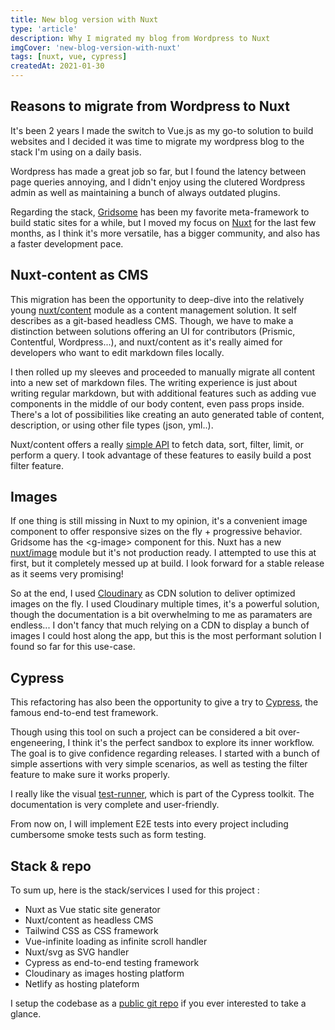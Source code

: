 ```yaml
---
title: New blog version with Nuxt
type: 'article'
description: Why I migrated my blog from Wordpress to Nuxt
imgCover: 'new-blog-version-with-nuxt'
tags: [nuxt, vue, cypress]
createdAt: 2021-01-30
---
```


## Reasons to migrate from Wordpress to Nuxt

It's been 2 years I made the switch to Vue.js as my go-to solution to build websites and I decided it was time to migrate my wordpress blog to the stack I'm using on a daily basis. 

Wordpress has made a great job so far, but I found the latency between page queries annoying, and I didn't enjoy using the clutered Wordpress admin as well as maintaining a bunch of always outdated plugins.

Regarding the stack, [Gridsome](https://gridsome.org/) has been my favorite meta-framework to build static sites for a while, but I moved my focus on [Nuxt](https://nuxtjs.org/) for the last few months, as I think it's more versatile, has a bigger community, and also has a faster development pace.

## Nuxt-content as CMS

This migration has been the opportunity to deep-dive into the relatively young [nuxt/content](https://content.nuxtjs.org/) module as a content management solution. It self describes as a git-based headless CMS. Though, we have to make a distinction between solutions offering an UI for contributors (Prismic, Contentful, Wordpress...), and nuxt/content as it's really aimed for developers who want to edit markdown files locally.

I then rolled up my sleeves and proceeded to manually migrate all content into a new set of markdown files. The writing experience is just about writing regular markdown, but with additional features such as adding vue components in the middle of our body content, even pass props inside. There's a lot of possibilities like creating an auto generated table of content, description, or using other file types (json, yml..).

Nuxt/content offers a really [simple API](https://content.nuxtjs.org/fetching) to fetch data, sort, filter, limit, or perform a query. I took advantage of these features to easily build a post filter feature.

## Images

If one thing is still missing in Nuxt to my opinion, it's a convenient image component to offer responsive sizes on the fly + progressive behavior. Gridsome has the &lt;g-image&gt; component for this. Nuxt has a new [nuxt/image](https://image.nuxtjs.org/) module but it's not production ready. I attempted to use this at first, but it completely messed up at build. I look forward for a stable release as it seems very promising!

So at the end, I used [Cloudinary](https://cloudinary.com/) as CDN solution to deliver optimized images on the fly. I used Cloudinary multiple times, it's a powerful solution, though the documentation is a bit overwhelming to me as paramaters are endless... I don't fancy that much relying on a CDN to display a bunch of images I could host along the app, but this is the most performant solution I found so far for this use-case.

## Cypress

This refactoring has also been the opportunity to give a try to [Cypress](https://www.cypress.io/), the famous end-to-end test framework. 

Though using this tool on such a project can be considered a bit over-engeneering, I think it's the perfect sandbox to explore its inner workflow. The goal is to give confidence regarding releases. I started with a bunch of simple assertions with very simple scenarios, as well as testing the filter feature to make sure it works properly. 

I really like the visual [test-runner](https://docs.cypress.io/guides/core-concepts/test-runner.html#Overview), which is part of the Cypress toolkit. The documentation is very complete and user-friendly. 

From now on, I will implement E2E tests into every project including cumbersome smoke tests such as form testing.

## Stack & repo

To sum up, here is the stack/services I used for this project :

* Nuxt as Vue static site generator
* Nuxt/content as headless CMS
* Tailwind CSS as CSS framework
* Vue-infinite loading as infinite scroll handler
* Nuxt/svg as SVG handler
* Cypress as end-to-end testing framework
* Cloudinary as images hosting platform
* Netlify as hosting plateform

I setup the codebase as a [public git repo](https://github.com/lansolo99/lansolo.dev) if you ever interested to take a glance.
